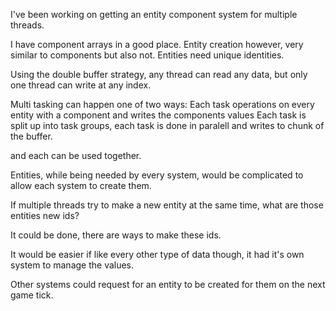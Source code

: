 I've been working on getting an entity component system for multiple threads.

I have component arrays in a good place.
Entity creation however, very similar to components but also not.
Entities need unique identities.

Using the double buffer strategy, any thread can read any data, but only one thread can write at any index.

Multi tasking can happen one of two ways:
Each task operations on every entity with a component and writes the components values
Each task is split up into task groups, each task is done in paralell and writes to chunk of the buffer.

and each can be used together.

Entities, while being needed by every system, would be complicated to allow each system to create them.

If multiple threads try to make a new entity at the same time, what are those entities new ids?

It could be done, there are ways to make these ids.

It would be easier if like every other type of data though, it had it's own system to manage the values.

Other systems could request for an entity to be created for them on the next game tick.